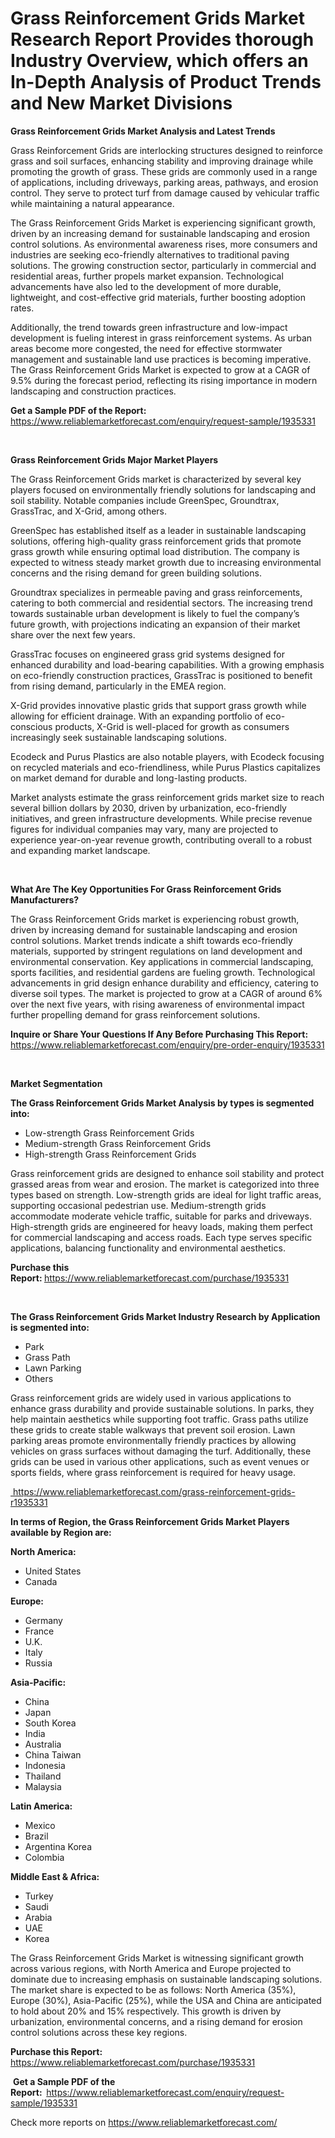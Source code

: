 <p><h1>Grass Reinforcement Grids Market Research Report Provides thorough Industry Overview, which offers an In-Depth Analysis of Product Trends and New Market Divisions</h1></p><p><strong>Grass Reinforcement Grids Market Analysis and Latest Trends</strong></p>
<p><p>Grass Reinforcement Grids are interlocking structures designed to reinforce grass and soil surfaces, enhancing stability and improving drainage while promoting the growth of grass. These grids are commonly used in a range of applications, including driveways, parking areas, pathways, and erosion control. They serve to protect turf from damage caused by vehicular traffic while maintaining a natural appearance.</p><p>The Grass Reinforcement Grids Market is experiencing significant growth, driven by an increasing demand for sustainable landscaping and erosion control solutions. As environmental awareness rises, more consumers and industries are seeking eco-friendly alternatives to traditional paving solutions. The growing construction sector, particularly in commercial and residential areas, further propels market expansion. Technological advancements have also led to the development of more durable, lightweight, and cost-effective grid materials, further boosting adoption rates.</p><p>Additionally, the trend towards green infrastructure and low-impact development is fueling interest in grass reinforcement systems. As urban areas become more congested, the need for effective stormwater management and sustainable land use practices is becoming imperative. The Grass Reinforcement Grids Market is expected to grow at a CAGR of 9.5% during the forecast period, reflecting its rising importance in modern landscaping and construction practices.</p></p>
<p><strong>Get a Sample PDF of the Report:&nbsp;</strong> <a href="https://www.reliablemarketforecast.com/enquiry/request-sample/1935331?utm_campaign=2200&utm_medium=2&utm_source=Github&utm_content=ia&utm_term=30012025&utm_id=grass-reinforcement-grids">https://www.reliablemarketforecast.com/enquiry/request-sample/1935331</a></p>
<p>&nbsp;</p>
<p><strong>Grass Reinforcement Grids Major Market Players</strong></p>
<p><p>The Grass Reinforcement Grids market is characterized by several key players focused on environmentally friendly solutions for landscaping and soil stability. Notable companies include GreenSpec, Groundtrax, GrassTrac, and X-Grid, among others.</p><p>GreenSpec has established itself as a leader in sustainable landscaping solutions, offering high-quality grass reinforcement grids that promote grass growth while ensuring optimal load distribution. The company is expected to witness steady market growth due to increasing environmental concerns and the rising demand for green building solutions.</p><p>Groundtrax specializes in permeable paving and grass reinforcements, catering to both commercial and residential sectors. The increasing trend towards sustainable urban development is likely to fuel the company’s future growth, with projections indicating an expansion of their market share over the next few years.</p><p>GrassTrac focuses on engineered grass grid systems designed for enhanced durability and load-bearing capabilities. With a growing emphasis on eco-friendly construction practices, GrassTrac is positioned to benefit from rising demand, particularly in the EMEA region.</p><p>X-Grid provides innovative plastic grids that support grass growth while allowing for efficient drainage. With an expanding portfolio of eco-conscious products, X-Grid is well-placed for growth as consumers increasingly seek sustainable landscaping solutions.</p><p>Ecodeck and Purus Plastics are also notable players, with Ecodeck focusing on recycled materials and eco-friendliness, while Purus Plastics capitalizes on market demand for durable and long-lasting products.</p><p>Market analysts estimate the grass reinforcement grids market size to reach several billion dollars by 2030, driven by urbanization, eco-friendly initiatives, and green infrastructure developments. While precise revenue figures for individual companies may vary, many are projected to experience year-on-year revenue growth, contributing overall to a robust and expanding market landscape.</p></p>
<p>&nbsp;</p>
<p><strong>What Are The Key Opportunities For Grass Reinforcement Grids Manufacturers?</strong></p>
<p><p>The Grass Reinforcement Grids market is experiencing robust growth, driven by increasing demand for sustainable landscaping and erosion control solutions. Market trends indicate a shift towards eco-friendly materials, supported by stringent regulations on land development and environmental conservation. Key applications in commercial landscaping, sports facilities, and residential gardens are fueling growth. Technological advancements in grid design enhance durability and efficiency, catering to diverse soil types. The market is projected to grow at a CAGR of around 6% over the next five years, with rising awareness of environmental impact further propelling demand for grass reinforcement solutions.</p></p>
<p><strong>Inquire or Share Your Questions If Any Before Purchasing This Report:</strong> <a href="https://www.reliablemarketforecast.com/enquiry/pre-order-enquiry/1935331?utm_campaign=2200&utm_medium=2&utm_source=Github&utm_content=ia&utm_term=30012025&utm_id=grass-reinforcement-grids">https://www.reliablemarketforecast.com/enquiry/pre-order-enquiry/1935331</a></p>
<p>&nbsp;</p>
<p><strong>Market Segmentation</strong></p>
<p><strong>The Grass Reinforcement Grids Market Analysis by types is segmented into:</strong></p>
<p><ul><li>Low-strength Grass Reinforcement Grids</li><li>Medium-strength Grass Reinforcement Grids</li><li>High-strength Grass Reinforcement Grids</li></ul></p>
<p><p>Grass reinforcement grids are designed to enhance soil stability and protect grassed areas from wear and erosion. The market is categorized into three types based on strength. Low-strength grids are ideal for light traffic areas, supporting occasional pedestrian use. Medium-strength grids accommodate moderate vehicle traffic, suitable for parks and driveways. High-strength grids are engineered for heavy loads, making them perfect for commercial landscaping and access roads. Each type serves specific applications, balancing functionality and environmental aesthetics.</p></p>
<p><strong>Purchase this Report:&nbsp;</strong><a href="https://www.reliablemarketforecast.com/purchase/1935331?utm_campaign=2200&utm_medium=2&utm_source=Github&utm_content=ia&utm_term=30012025&utm_id=grass-reinforcement-grids">https://www.reliablemarketforecast.com/purchase/1935331</a></p>
<p>&nbsp;</p>
<p><strong>The Grass Reinforcement Grids Market Industry Research by Application is segmented into:</strong></p>
<p><ul><li>Park</li><li>Grass Path</li><li>Lawn Parking</li><li>Others</li></ul></p>
<p><p>Grass reinforcement grids are widely used in various applications to enhance grass durability and provide sustainable solutions. In parks, they help maintain aesthetics while supporting foot traffic. Grass paths utilize these grids to create stable walkways that prevent soil erosion. Lawn parking areas promote environmentally friendly practices by allowing vehicles on grass surfaces without damaging the turf. Additionally, these grids can be used in various other applications, such as event venues or sports fields, where grass reinforcement is required for heavy usage.</p></p>
<p><a href="https://www.reliablemarketforecast.com/grass-reinforcement-grids-r1935331?utm_campaign=2200&utm_medium=2&utm_source=Github&utm_content=ia&utm_term=30012025&utm_id=grass-reinforcement-grids">&nbsp;https://www.reliablemarketforecast.com/grass-reinforcement-grids-r1935331</a></p>
<p><strong>In terms of Region, the Grass Reinforcement Grids Market Players available by Region are:</strong></p>
<p>
    <p> <strong> North America: </strong>
        <ul>
            <li>United States</li>
            <li>Canada</li>
        </ul>
        </p> 
    <p> <strong> Europe: </strong>
        <ul>
            <li>Germany</li>
            <li>France</li>
            <li>U.K.</li>
            <li>Italy</li>
            <li>Russia</li>
        </ul>
        </p> 
    <p> <strong> Asia-Pacific: </strong>
        <ul>
            <li>China</li>
            <li>Japan</li>
            <li>South Korea</li>
            <li>India</li>
            <li>Australia</li>
            <li>China Taiwan</li>
            <li>Indonesia</li>
            <li>Thailand</li>
            <li>Malaysia</li>
        </ul>
        </p> 
    <p> <strong> Latin America: </strong>
        <ul>
            <li>Mexico</li>
            <li>Brazil</li>
            <li>Argentina Korea</li>
            <li>Colombia</li>
        </ul>
        </p> 
    <p> <strong> Middle East & Africa: </strong>
        <ul>
            <li>Turkey</li>
            <li>Saudi</li>
            <li>Arabia</li>
            <li>UAE</li>
            <li>Korea</li>
        </ul>
    </p>
    </p>
<p><p>The Grass Reinforcement Grids Market is witnessing significant growth across various regions, with North America and Europe projected to dominate due to increasing emphasis on sustainable landscaping solutions. The market share is expected to be as follows: North America (35%), Europe (30%), Asia-Pacific (25%), while the USA and China are anticipated to hold about 20% and 15% respectively. This growth is driven by urbanization, environmental concerns, and a rising demand for erosion control solutions across these key regions.</p></p>
<p><strong>Purchase this Report: </strong><a href="https://www.reliablemarketforecast.com/purchase/1935331?utm_campaign=2200&utm_medium=2&utm_source=Github&utm_content=ia&utm_term=30012025&utm_id=grass-reinforcement-grids">https://www.reliablemarketforecast.com/purchase/1935331</a></p>
<p>&nbsp;<strong>Get a Sample PDF of the Report:&nbsp;&nbsp;</strong><a href="https://www.reliablemarketforecast.com/enquiry/request-sample/1935331?utm_campaign=2200&utm_medium=2&utm_source=Github&utm_content=ia&utm_term=30012025&utm_id=grass-reinforcement-grids">https://www.reliablemarketforecast.com/enquiry/request-sample/1935331</a></p>
<p><strong></strong></p>
<p>Check more reports on <a href="https://www.reliablemarketforecast.com/?utm_campaign=2200&utm_medium=2&utm_source=Github&utm_content=ia&utm_term=30012025&utm_id=grass-reinforcement-grids">https://www.reliablemarketforecast.com/</a></p>